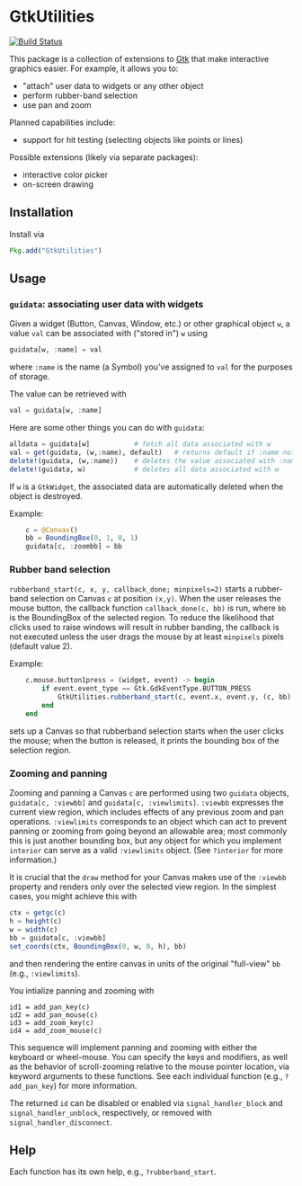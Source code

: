# GtkUtilities

[![Build Status](https://travis-ci.org/timholy/GtkUtilities.jl.svg?branch=master)](https://travis-ci.org/timholy/GtkUtilities.jl)

This package is a collection of extensions to
[Gtk](https://github.com/JuliaLang/Gtk.jl) that make interactive
graphics easier.  For example, it allows you to:
- "attach" user data to widgets or any other object
- perform rubber-band selection
- use pan and zoom

Planned capabilities include:
- support for hit testing (selecting objects like points or lines)

Possible extensions (likely via separate packages):
- interactive color picker
- on-screen drawing

## Installation

Install via
```jl
Pkg.add("GtkUtilities")
```

## Usage

### `guidata`: associating user data with widgets

Given a widget (Button, Canvas, Window, etc.) or other graphical object
`w`, a value `val` can be associated with ("stored in") `w` using
```jl
guidata[w, :name] = val
```
where `:name` is the name (a Symbol) you've assigned to `val` for the
purposes of storage.

The value can be retrieved with
```jl
val = guidata[w, :name]
```
Here are some other things you can do with `guidata`:
```jl
alldata = guidata[w]           # fetch all data associated with w
val = get(guidata, (w,:name), default)   # returns default if :name not defined
delete!(guidata, (w,:name))    # deletes the value associated with :name
delete!(guidata, w)            # deletes all data associated with w
```

If `w` is a `GtkWidget`, the associated data are automatically deleted
when the object is destroyed.

Example:
```jl
    c = @Canvas()
    bb = BoundingBox(0, 1, 0, 1)
    guidata[c, :zoombb] = bb
```

### Rubber band selection

`rubberband_start(c, x, y, callback_done; minpixels=2)` starts a rubber-band
selection on Canvas `c` at position `(x,y)`.  When the user releases
the mouse button, the callback function `callback_done(c, bb)` is run,
where `bb` is the BoundingBox of the selected region.  To reduce the
likelihood that clicks used to raise windows will result in
rubber banding, the callback is not executed unless the user drags
the mouse by at least `minpixels` pixels (default value 2).

Example:
```jl
    c.mouse.button1press = (widget, event) -> begin
        if event.event_type == Gtk.GdkEventType.BUTTON_PRESS
            GtkUtilities.rubberband_start(c, event.x, event.y, (c, bb) -> @show bb)
        end
    end
```
sets up a Canvas so that rubberband selection starts when the
user clicks the mouse; when the button is released, it prints the
bounding box of the selection region.

### Zooming and panning

Zooming and panning a Canvas `c` are performed using two `guidata`
objects, `guidata[c, :viewbb]` and `guidata[c, :viewlimits]`.
`:viewbb` expresses the current view region, which includes effects of
any previous zoom and pan operations.  `:viewlimits` corresponds to an
object which can act to prevent panning or zooming from going beyond an
allowable area; most commonly this is just another bounding box, but
any object for which you implement `interior` can serve as a valid
`:viewlimits` object. (See `?interior` for more information.)

It is crucial that the `draw` method for your Canvas makes use of the
`:viewbb` property and renders only over the selected view region.
In the simplest cases, you might achieve this with
```jl
ctx = getgc(c)
h = height(c)
w = width(c)
bb = guidata[c, :viewbb]
set_coords(ctx, BoundingBox(0, w, 0, h), bb)
```
and then rendering the entire canvas in units of the original
"full-view" `bb` (e.g., `:viewlimits`).

You intialize panning and zooming with
```
id1 = add_pan_key(c)
id2 = add_pan_mouse(c)
id3 = add_zoom_key(c)
id4 = add_zoom_mouse(c)
```

This sequence will implement panning and zooming with either the
keyboard or wheel-mouse.  You can specify the keys and modifiers, as
well as the behavior of scroll-zooming relative to the mouse pointer
location, via keyword arguments to these functions. See each
individual function (e.g., `?add_pan_key`) for more information.

The returned `id` can be disabled or enabled via
`signal_handler_block` and `signal_handler_unblock`, respectively, or
removed with `signal_handler_disconnect`.

## Help

Each function has its own help, e.g., `?rubberband_start`.
